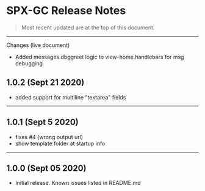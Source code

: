 
# SPX-GC Release Notes
> Most recent updated are at the top of this document.

---

Changes (live document)
- Added messages.dbggreet logic to view-home.handlebars for msg debugging.


## **1.0.2** (Sept 21 2020)
- added support for multiline "textarea" fields

---
## **1.0.1** (Sept 5 2020)
- fixes #4 (wrong output url)
- show template folder at startup info

---

## **1.0.0** (Sept 05 2020)
- Initial release. Known issues listed in README.md

